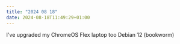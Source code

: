 ```yaml
---
title: "2024 08 18"
date: 2024-08-18T11:49:29+01:00
---
```

I've upgraded my ChromeOS Flex laptop too Debian 12 (bookworm)
